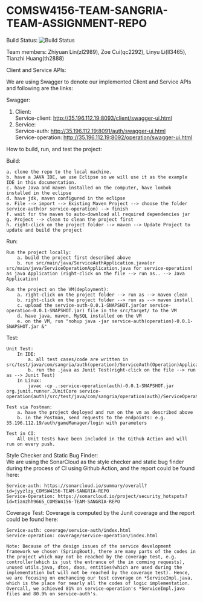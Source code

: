 # COMSW4156-TEAM-SANGRIA-TEAM-ASSIGNMENT-REPO
Build Status: ![Build Status](https://github.com/tianzhh9665/COMSW4156-TEAM-SANGRIA-REPO/actions/workflows/ci.yml/badge.svg)


Team members: Zhiyuan Lin(zl2989), Zoe Cui(qc2292), Linyu Li(ll3465), Tianzhi Huang(th2888)

Client and Service APIs:  

We are using Swagger to denote our implemented Client and Service APIs and following are the links:  

Swagger:    
1. Client:  
	Service-client: http://35.196.112.19:8093/client/swagger-ui.html  
2. Service:  
	Service-auth: http://35.196.112.19:8091/auth/swagger-ui.html  
	Service-operation: http://35.196.112.19:8092/operation/swagger-ui.html  

How to build, run, and test the project:  

Build:  

	a. clone the repo to the local machine.  
	b. have a JAVA IDE, we use Eclipse so we will use it as the example IDE in this documentation.  
	c. have Java and maven installed on the computer, have lombok installed in the eclipse  
	d. have jdk, maven configured in the eclipse  
	e. File --> import --> Existing Maven Project --> choose the folder service-auth(or service-operation) --> finish  
	f. wait for the maven to auto-download all required dependencies jar  
	g. Project --> clean to clean the project first  
	h. right-click on the project folder --> maven --> Update Project to update and build the project  

Run:  

  	Run the project locally:  
		a. build the project first described above  
		b. run src/main/java/ServiceAuthApplication.java(or src/main/java/ServiceOperationApplication.java for service-operation) as java Application (right-click on the file --> run as.. --> Java Application)  

	Run the project on the VM(deployment):  
		a. right-click on the project folder --> run as --> maven clean  
		b. right-click on the project folder --> run as --> maven install  
		c. upload the service-auth-0.0.1-SNAPSHOT.jar(or service-operation-0.0.1-SNAPSHOT.jar) file in the src/target/ to the VM  
		d. have java, maven, MySQL installed on the VM  
		e. on the VM, run "nohup java -jar service-auth(operation)-0.0.1-SNAPSHOT.jar &"  
		
Test:

	Unit Test:  
		In IDE:  
			a. all test cases/code are written in src/test/java/com/sangria/auth(operation)/ServiceAuth(Operation)ApplicationTests.java  
			b. run the .java as Junit Test(right-click on the file --> run as --> Junit Test)  
		In Linux:
			javac -cp .:service-operation(auth)-0.0.1-SNAPSHOT.jar org.junit.runner.JUnitCore service-operation(auth)/src/test/java/com/sangria/operation(auth)/ServiceOperation(Auth)ApplicationTests.java  
		
	Test via Postman:  
		a. have the project deployed and run on the vm as described above  
		b. in the Postman, send requests to the endpoints: e.g. 35.196.112.19/auth/gameManager/login with parameters  
		
	Test in CI:  
		All Unit tests have been included in the Github Action and will run on every push.  
		
Style Checker and Static Bug Finder:  
	We are using the SonarCloud as the style checker and static bug finder during the process of CI using Github Action, and the report could be found here:  
	
	Service-auth: https://sonarcloud.io/summary/overall?id=jyyzlzy_COMSW4156-TEAM-SANGRIA-REPO  
	Service-Operation: https://sonarcloud.io/project/security_hotspots?id=tianzhh9665_COMSW4156-TEAM-SANGRIA-REPO  
	
Coverage Test:
	Coverage is computed by the Junit coverage and the report could be found here:  
	
	Service-auth: coverage/service-auth/index.html  
	Service-operation: coverage/service-operation/index.html  
	
	Note: Because of the design issues of the service development framework we chosen (SpringBoot), there are many parts of the codes in the project which may not be reached by the coverage test, e.g. controller(which is just the entrance of the in comming requests), unused utils.java, dtos, daos, entities(which are used during the implementation but will not be reached by the coverage test). Hence, we are focusing on enchancing our test coverage on *ServiceImpl.java, which is the place for nearly all the codes of logic implementation. Overcall, we achieved 81% on service-operation's *ServiceImpl.java files and 80.9% on service-auth's.
